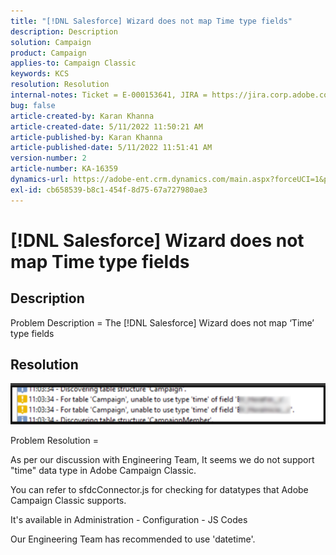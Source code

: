 ```yaml
---
title: "[!DNL Salesforce] Wizard does not map Time type fields"
description: Description
solution: Campaign
product: Campaign
applies-to: Campaign Classic
keywords: KCS
resolution: Resolution
internal-notes: Ticket = E-000153641, JIRA = https://jira.corp.adobe.com/browse/NEO-27340
bug: false
article-created-by: Karan Khanna
article-created-date: 5/11/2022 11:50:21 AM
article-published-by: Karan Khanna
article-published-date: 5/11/2022 11:51:41 AM
version-number: 2
article-number: KA-16359
dynamics-url: https://adobe-ent.crm.dynamics.com/main.aspx?forceUCI=1&pagetype=entityrecord&etn=knowledgearticle&id=ac68d686-20d1-ec11-a7b5-00224809c556
exl-id: cb658539-b8c1-454f-8d75-67a727980ae3
---
```

# [!DNL Salesforce] Wizard does not map Time type fields

## Description


Problem Description = The [!DNL Salesforce] Wizard does not map ‘Time’ type fields


## Resolution




![](assets/29c6e2ab-20d1-ec11-a7b5-00224809c556.png)



Problem Resolution =

As per our discussion with Engineering Team, It seems we do not support "time" data type in Adobe Campaign Classic.

You can refer to sfdcConnector.js for checking for datatypes that Adobe Campaign Classic supports.

It's available in Administration - Configuration - JS Codes

Our Engineering Team has recommended to use 'datetime'.
